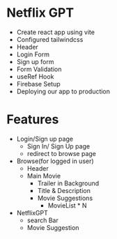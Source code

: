 # Netflix GPT

- Create react app using vite
- Configured tailwindcss
- Header
- Login Form
- Sign up form
- Form Validation
- useRef Hook
- Firebase Setup
- Deploying our app to production

# Features

- Login/Sign up page
  - Sign In/ Sign Up page
  - redirect to browse page
- Browse(for logged in user)
  - Header
  - Main Movie
    - Trailer in Background
    - Title & Description
    - Movie Suggestions
      - MovieList \* N
- NetflixGPT
  - search Bar
  - Movie Suggestion
